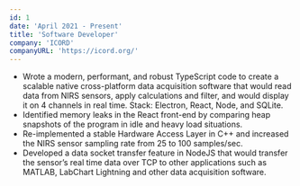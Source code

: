 ```yaml
---
id: 1
date: 'April 2021 - Present'
title: 'Software Developer'
company: 'ICORD'
companyURL: 'https://icord.org/'
---
```


- Wrote a modern, performant, and robust TypeScript code to create a scalable native cross\-platform data acquisition software that would read data from NIRS sensors, apply calculations and filter, and would display it on 4 channels in real time. Stack: Electron, React, Node, and SQLite.
- Identified memory leaks in the React front\-end by comparing heap snapshots of the program in idle and heavy load situations.
- Re\-implemented a stable Hardware Access Layer in C++ and increased the NIRS sensor sampling rate from 25 to 100 samples/sec.
- Developed a data socket transfer feature in NodeJS that would transfer the sensor’s real time data over TCP to other applications such as MATLAB, LabChart Lightning and other data acquisition software.
